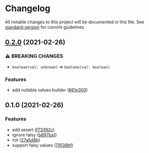 # Changelog

All notable changes to this project will be documented in this file. See [standard-version](https://github.com/conventional-changelog/standard-version) for commit guidelines.

## [0.2.0](https://github.com/BlackGlory/extra-sql-builder/compare/v0.1.0...v0.2.0) (2021-02-26)


### ⚠ BREAKING CHANGES

* `boolean(val: unknown)` => `boolean(val: boolean)`

### Features

* add nullable values builder ([861e300](https://github.com/BlackGlory/extra-sql-builder/commit/861e3003bb43a605c2ba2a5dc3960b04bf58f116))

## 0.1.0 (2021-02-26)


### Features

* add assert ([f73392c](https://github.com/BlackGlory/extra-sql-builder/commit/f73392c41ea5ef01c72816b2903ce21113bb2af9))
* ignore falsy ([b897ba1](https://github.com/BlackGlory/extra-sql-builder/commit/b897ba1f7dac97fb848fe09a98dbbb8b025cecb3))
* init ([27a5d8b](https://github.com/BlackGlory/extra-sql-builder/commit/27a5d8bc5c25cbf255bbedc6896d883e8027de03))
* support falsy values ([79139bf](https://github.com/BlackGlory/extra-sql-builder/commit/79139bf77d473b4065aea6f9ac0d82a8ee239868))
